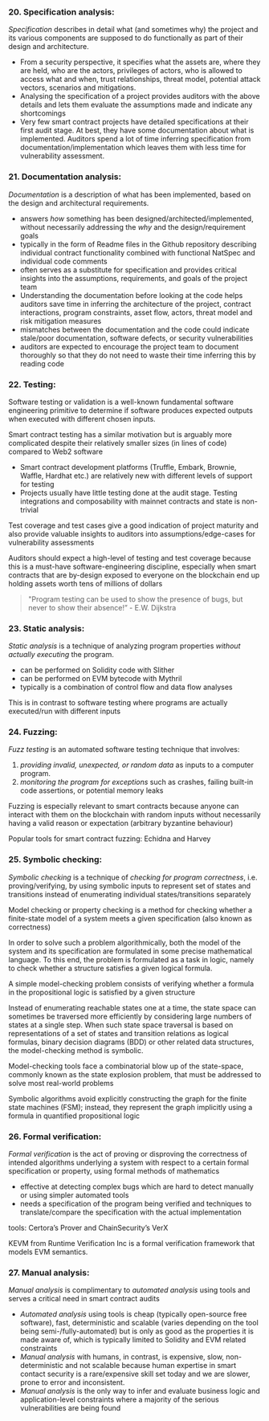 ### 20. Specification analysis:

*Specification* describes in detail what (and sometimes why) the project and its various components are supposed to do functionally as part of their design and architecture.
- From a security perspective, it specifies what the assets are, where they are held, who are the actors, privileges of actors, who is allowed to access what and when, trust relationships, threat model, potential attack vectors, scenarios and mitigations.
- Analysing the specification of a project provides auditors with the above details and lets them evaluate the assumptions made and indicate any shortcomings
- Very few smart contract projects have detailed specifications at their first audit stage. At best, they have some documentation about what is implemented. Auditors spend a lot of time inferring specification from documentation/implementation which leaves them with less time for vulnerability assessment.

### 21. Documentation analysis:

*Documentation* is a description of what has been implemented, based on the design and architectural requirements.
- answers *how* something has been designed/architected/implemented, without necessarily addressing the *why* and the design/requirement goals
- typically in the form of Readme files in the Github repository describing individual contract functionality combined with functional NatSpec and individual code comments
- often serves as a substitute for specification and provides critical insights into the assumptions, requirements, and goals of the project team
- Understanding the documentation before looking at the code helps auditors save time in inferring the architecture of the project, contract interactions, program constraints, asset flow, actors, threat model and risk mitigation measures
- mismatches between the documentation and the code could indicate stale/poor documentation, software defects, or security vulnerabilities
- auditors are expected to encourage the project team to document thoroughly so that they do not need to waste their time inferring this by reading code

### 22. Testing:

Software testing or validation is a well-known fundamental software engineering primitive to determine if software produces expected outputs when executed with different chosen inputs.

Smart contract testing has a similar motivation but is arguably more complicated despite their relatively smaller sizes (in lines of code) compared to Web2 software
- Smart contract development platforms (Truffle, Embark, Brownie, Waffle, Hardhat etc.) are relatively new with different levels of support for testing
- Projects usually have little testing done at the audit stage. Testing integrations and composability with mainnet contracts and state is non-trivial

Test coverage and test cases give a good indication of project maturity and also provide valuable insights to auditors into assumptions/edge-cases for vulnerability assessments

Auditors should expect a high-level of testing and test coverage because this is a must-have software-engineering discipline, especially when smart contracts that are by-design exposed to everyone on the blockchain end up holding assets worth tens of millions of dollars

> "Program testing can be used to show the presence of bugs, but never to show their absence!” - E.W. Dijkstra

### 23. Static analysis:

*Static analysis* is a technique of analyzing program properties *without actually executing* the program.
- can be performed on Solidity code with Slither
- can be performed on EVM bytecode with Mythril
- typically is a combination of control flow and data flow analyses

This is in contrast to software testing where programs are actually executed/run with different inputs

### 24. Fuzzing:

*Fuzz testing* is an automated software testing technique that involves:
1. *providing invalid, unexpected, or random data* as inputs to a computer program.
2. *monitoring the program for exceptions* such as crashes, failing built-in code assertions, or potential memory leaks

Fuzzing is especially relevant to smart contracts because anyone can interact with them on the blockchain with random inputs without necessarily having a valid reason or expectation (arbitrary byzantine behaviour)

Popular tools for smart contract fuzzing: Echidna and Harvey

### 25. Symbolic checking:

*Symbolic checking* is a technique of *checking for program correctness*, i.e. proving/verifying, by using symbolic inputs to represent set of states and transitions instead of enumerating individual states/transitions separately

Model checking or property checking is a method for checking whether a finite-state model of a system meets a given specification (also known as correctness)

In order to solve such a problem algorithmically, both the model of the system and its specification are formulated in some precise mathematical language. To this end, the problem is formulated as a task in logic, namely to check whether a structure satisfies a given logical formula.

A simple model-checking problem consists of verifying whether a formula in the propositional logic is satisfied by a given structure

Instead of enumerating reachable states one at a time, the state space can sometimes be traversed more efficiently by considering large numbers of states at a single step. When such state space traversal is based on representations of a set of states and transition relations as logical formulas, binary decision diagrams (BDD) or other related data structures, the model-checking method is symbolic.

Model-checking tools face a combinatorial blow up of the state-space, commonly known as the state explosion problem, that must be addressed to solve most real-world problems

Symbolic algorithms avoid explicitly constructing the graph for the finite state machines (FSM); instead, they represent the graph implicitly using a formula in quantified propositional logic

### 26. Formal verification:

*Formal verification* is the act of proving or disproving the correctness of intended algorithms underlying a system with respect to a certain formal specification or property, using formal methods of mathematics
- effective at detecting complex bugs which are hard to detect manually or using simpler automated tools
- needs a specification of the program being verified and techniques to translate/compare the specification with the actual implementation

tools: Certora’s Prover and ChainSecurity’s VerX

KEVM from Runtime Verification Inc is a formal verification framework that models EVM semantics.

### 27. Manual analysis:

*Manual analysis* is complimentary to *automated analysis* using tools and serves a critical need in smart contract audits
- *Automated analysis* using tools is cheap (typically open-source free software), fast, deterministic and scalable (varies depending on the tool being semi-/fully-automated) but is only as good as the properties it is made aware of, which is typically limited to Solidity and EVM related constraints
- *Manual analysis* with humans, in contrast, is expensive, slow, non-deterministic and not scalable because human expertise in smart contact security is a rare/expensive skill set today and we are slower, prone to error and inconsistent.
- *Manual analysis* is the only way to infer and evaluate business logic and application-level constraints where a majority of the serious vulnerabilities are being found
